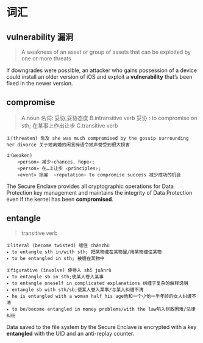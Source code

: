 # 词汇

## vulnerability 漏洞

> A weakness of an asset or group of assets that can be exploited by one or more threats

If downgrades were possible, an attacker who gains possession of a device could install an older version of iOS and exploit a **vulnerability** that’s been fixed in the newer version.

## compromise

> A.noun 名词: 妥协,妥协态度
> B.intransitive verb 妥协 : to compromise on sth; 在某事上作出让步
> C.transitive verb

    ①(threaten) 危及 she was much compromised by the gossip surrounding her divorce 关于她离婚的闲言碎语令她声誉受到很大损害

    ②(weaken)
        «person» 减少‹chances, hope›;
        «person» 在…上让步 ‹principles›;
        «event» 损害  ‹reputation› to compromise success 减少成功的机会

The Secure Enclave provides all cryptographic operations for Data Protection key management and maintains the integrity of Data Protection even if the kernel has been **compromised**.

## entangle

> transitive verb

    ①literal (become twisted) 缠住 chánzhù
    ▸ to entangle sth in/with sth; 把某物缠在某物里/用某物缠住某物
    ▸ to be entangled in sth; 被缠在某物中

    ②figurative (involve) 使卷入 shǐ juǎnrù
    ▸ to entangle sb in sth;使某人卷入某事
    ▸ to entangle oneself in complicated explanations 纠缠于复杂的解释说明
    ▸ entangle sb with sth/sb;使某人卷入某事/与某人纠缠不清
    ▸ he is entangled with a woman half his age他和一个小他一半年龄的女人纠缠不清
    ▸ to be/become entangled in money problems/with the law陷入财政困难/法律纠纷

Data saved to the file system by the Secure Enclave is encrypted with a key **entangled** with the UID and an anti-replay counter.


